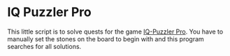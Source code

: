 # IQ Puzzler Pro
This little script is to solve quests for the game [IQ-Puzzler Pro](https://www.smartgames.eu/de/spiele-für-einen-spieler/iq-puzzler-pro).
You have to manually set the stones on the board to begin with and this program searches for all solutions.
